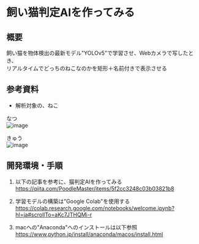 # 飼い猫判定AIを作ってみる


## 概要

飼い猫を物体検出の最新モデル"YOLOv5"で学習させ、Webカメラで写したとき、  
リアルタイムでどっちのねこなのかを矩形＋名前付きで表示させる  

## 参考資料

* 解析対象の、ねこ  

なつ  
![image](https://user-images.githubusercontent.com/26809782/115238974-3ba89f80-a159-11eb-906f-1825ef6deebf.png)

きゅう  
![image](https://user-images.githubusercontent.com/26809782/115239045-50853300-a159-11eb-98c2-bd1baaab7873.png)

## 開発環境・手順

1. 以下の記事を参考に、猫判定AIを作ってみる  
https://qiita.com/PoodleMaster/items/5f2cc3248c03b03821b8  

1. 学習モデルの構築は"Google Colab"を使用する  
https://colab.research.google.com/notebooks/welcome.ipynb?hl=ja#scrollTo=aKc7JTHQMi-r

1. macへの"Anaconda"へのインストールは以下参照
https://www.python.jp/install/anaconda/macos/install.html

